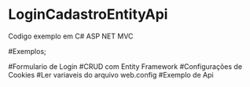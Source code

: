 # LoginCadastroEntityApi
Codigo exemplo em C# ASP NET MVC

#Exemplos;

#Formulario de Login
#CRUD com Entity Framework
#Configurações de Cookies
#Ler variaveis do arquivo web.config
#Exemplo de Api
